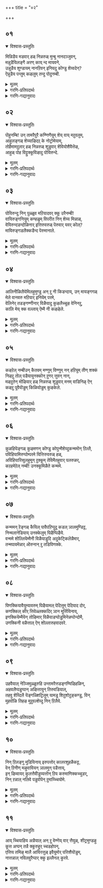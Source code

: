 +++
title = "०२"

+++

## ०१
<details open><summary>विश्वास-प्रस्तुतिः</summary>

मिन्निडैय मडवार् हळ् निन्नरुळ् मुन्बु नानदञ्जुवन्,  
मन्नुडैयिलङ्गै अरण् काय् न्द मायवने,  
उन्नुडैय शुण्डायम् नानऱिवन् इनियदु कॊण्डु शॆय्वदेन्?  
ऎन्नुडैय पन्तुम् कऴलुम् तन्दु पोदुनम्बी.
</details>

<details><summary>मूलम्</summary>

मिन्निडैय मडवार् हळ् निन्नरुळ् मुन्बु नानदञ्जुवन्,  
मन्नुडैयिलङ्गै अरण् काय् न्द मायवने,  
उन्नुडैय शुण्डायम् नानऱिवन् इनियदु कॊण्डु शॆय्वदेन्?  
ऎन्नुडैय पन्तुम् कऴलुम् तन्दु पोदुनम्बी.
</details>

<details><summary>गरणि-प्रतिपदार्थः</summary>

मिन् इडैय = मिञ्चिन बळ्ळियन्तॆ बळुकुव नडुवुळ्ळ्, मडवार् हळ् = सुदतियरु, निन् अरळ् = निन्न कृपॆयन्नु, मुन्बु = मुञ्चॆ \(हिन्दॆ\) ऒन्दु कालदल्लि पडॆदुकॊण्डरु, नान् = नानु, अदु अञ्जुवन् = अदक्कागि अञ्जुत्तेनॆ, मन्नु उडैय = सुभद्रवाद, इलङ्गै = लङ्कॆय, अरण् = कोटॆयन्नु, काय्दन = पुडिपुडि माडिद, मायवने = आश्चर्यकारिये, उन्नुडैय = निन्न, शुण्डायम् = तुण्टतनवन्नु, नानऱिवन् = ननगॆ तिळिदिदॆ, इनि = इन्नु, अदु = अदन्नु, कॊण्डु = स्मरिसिकॊण्डु, शॆय्वदु एन् = माडुवुदेनु?, ऎन्नुडैय = नन्न, पन्तुम् = चॆण्डन्नू, कऴलुम् = काल्गडगवन्नू \(काल्गॆज्जॆयन्नू\), तन्दु = कॊट्टु, पोदु = होगु, नम्बी = पुरुषोत्तमने. 
</details>

<details><summary>गरणि-गद्यानुवादः</summary>

मिञ्चिन बळ्ळियन्तॆ बळुकुव नडुवुळ्ळ सुदतियरु, हिन्दॆ ऒन्दु कालदल्लि, पडॆदुकॊण्डरु. अदन्नु नॆनॆदाग ननगॆ अञ्जिकॆयागुत्तदॆ. सुभद्रवाद लङ्कॆय कोटॆयन्नु नुच्चुनुरि माडिद आश्चर्यकारिये, निन्न तुण्टतनवन्नु नानु अरितिरुवॆ. इन्नु अदन्नु स्मरिसिकॊण्डु माडुवुदेनु? पुरुषोत्तमने, नन्न चॆण्डन्नू, काल्गडगवन्नू \(काल्गॆज्जॆयन्नु\) कॊट्टु होगु. \(कॊडलु बारय्य\).

ई तिरुवाय् मॊऴियल्लू आळ्वाररु ’नायकी’ भाववन्ने तळॆदिद्दारॆ. 

मिन्निडैय...................मुन्बु” – हिन्दॆ, ऒन्दु कालदल्लि ऎन्दरॆ, श्रीकृष्णावतारदल्लि भगवन्तनु नन्दगोकुलदल्लि बालकनागि बॆळॆयुत्ता नडॆसिद नानाआश्चर्यकर लीलॆगळन्नुइल्लि सङ्ग्रहिसि हेळलागिदॆ. अवुगळल्लि ऎल्लक्किन्तलू हॆसरान्तद्दु ऎन्दरॆ, अवनु नडॆसिद रासक्रीडॆ. ऒन्दु सुन्दरवाद बॆळदिङ्गळ रात्रियल्लि ऊर हॊरगण हसरु बैलिनल्लि इम्पाद आकर्षकवाद वेणुनाद केळि बन्तु. नन्दगोकुलद ऎल्ला युवतियरू, तम्म तम्म गण्डन्दिरन्नू मक्कळन्नू, अत्तॆ मावन्दिरन्नू लॆक्किसदॆ, वेणुनाद मुग्धरागि बालकृष्णन बळिगॆ बन्दु सेरिदरु. ऎल्लरू कूडि, अल्लि, प्रपञ्चवन्ने मरॆतु आनन्ददिन्द कुणिदाडिदरु. ऒब्बॊब्ब युवतिय मग्गुलल्लू ऒब्बॊब्ब कृष्णनिद्दुदन्नू, अवरु जॊतॆजॊतॆयागि नडॆसिद आनन्दद कुणितवन्नू इडिय नन्दगोकुलवे कण्डु आश्चर्यगॊण्डितु. इदु निजवागियू नन्दगोकुलवो इल्लवॆ बेरॆ लोकवो ऎम्बन्तॆ अदु कण्डु बरुत्तित्तु. 

“नानदनम्जुवन्” – अन्थ अपूर्व सन्निवेश मत्तॆ बन्दीते? तानू सह अदन्नु पडॆदुकॊण्डु आनन्दिसियेने ऎम्बुदु आळ्वाररिगॆ सन्देह. 

“उनदु शुण्डायम्............शॆय्वदेन्?” – भगवन्तन अतिमानुष लीलॆगळन्नु स्मरिसिकॊण्डरे साकु – अदरिन्द तमगॆ हेळलारद सन्तोषवू, तमगॆ अदन्नु अनुभविसलु साध्यविल्लवल्ल ऎन्दु सङ्कटवू आगुत्तदॆ. ईग अवुगळन्नु नॆनॆदु उपयोगवेनु? ऎन्नुत्तारॆ आळ्वाररु. 

“ऎन्नुडैय..........................नम्बी” – नायकियाद आळ्वाररू परमपुरुषनाद भगवन्तनू इदक्कॆ मुञ्चितवागि ऒट्टिगॆ कूडि चॆण्डाटवाडि सन्तोषदिन्द काल कळॆदिरबेकु. एनु कारणक्को अवरल्लि प्रेमकलहवुण्टायितु. परमपुरुषनु अवळ चॆण्डन्नू काल्गॆज्जॆयन्नू तॆगॆदुकॊण्डु होद. इतररु इदन्नु कण्डरॆ अपमानकरवल्लवे? जनगळ नडुवॆ ऒन्दु बगॆय अपवादवल्लवे? अदक्कागिये नायकि तन्न वस्तुगळन्नु तनगॆ हिन्दक्कॆ कॊडबेकॆन्दु तन्न प्रियतमनन्नु अङ्गलाचि बेडुत्ताळॆ. 

’नायकि’यागि आळ्वाररु हेळुत्तारॆ- परमपुरुषने, नीनु, हिन्दॆ कृष्णावतारदल्लि नडॆसिद अनेक आश्चर्यकारक चेष्टितगळन्नु नानु स्मरिसिकॊळ्ळुत्तेनॆ. अदरिन्द ननगॆ याव बगॆगॆ समाधानवू आगुवुदिल्ल. सङ्कट हॆच्चुत्तदॆ. नीनु परम समर्थ. ऎष्टु बलवाद कोटॆयिन्द निर्मितवाद सुभद्रवाद लङ्कॆयन्ने धूळागिसिदॆ. निन्न आ चेष्टॆ, सामर्थ्यगळन्नु ईग नॆनॆदु, हेळिकॊण्डु प्रयोजनवॆनु? नन्निन्द नीनु कित्तुकॊण्डु होगिरुव चॆण्डन्नू काल्गॆज्जॆगळन्नू कृपॆमाडि तन्दु कॊट्टु ननगॆ आगबहुदाद अवमानवन्नु तप्पिसु.
</details>


## ०२
<details open><summary>विश्वास-प्रस्तुतिः</summary>

पॊहुनम्बि\! उन् तामरैपुरै कण्णिणैयुम् शॆय् वाय् मऱुवलुम्,  
आहुलङ्गळ् शॆय्याऴिदऱ् के नोट्रोमेयाम्,  
तोहैमामऱुलार् हळ् निन्नरुळ् शूडुवार् शॆवियोशैवैत्तॆऴ,  
आहुळ् पोह विट्टुक्कूविऴादु पोयिरुन्दे.
</details>

<details><summary>मूलम्</summary>

पॊहुनम्बि\! उन् तामरैपुरै कण्णिणैयुम् शॆय् वाय् मऱुवलुम्,  
आहुलङ्गळ् शॆय्याऴिदऱ् के नोट्रोमेयाम्,  
तोहैमामऱुलार् हळ् निन्नरुळ् शूडुवार् शॆवियोशैवैत्तॆऴ,  
आहुळ् पोह विट्टुक्कूविऴादु पोयिरुन्दे.
</details>

<details><summary>गरणि-प्रतिपदार्थः</summary>

पोहु नम्बी = परमपुरुषने होगु, उन् = निन्न, तामरै पुरै = कमलवन्नु होलुव, कण् इणैयुम् = ऎरडु कण्णुगळू, शॆम् वाय् \(शॆम् \+ वाय् = शॆय् वाय्\) चॆन्दुटिगळ, मुऱुवलुम् = मन्दहासवू. आहुलङ्गळ् शॆय्य = \(नम्मन्नु\) सङ्कटपडिसुवुदरिन्द, अऴिदऱ् क्के = \(अदरिन्द\) बिडुगडॆ हॊन्दुवुदक्कॆन्दे, नोट्रोम् याम् = नावु व्रतहिडिद्देवॆ, तोहैमा मयिलार् हळ् = दॊड्डदाद बालवन्नुळ्ळ नविलुगळ हागॆ उद्दनाद कूदलन्नुळ्ळवराद नावु, निन् अरुळ् = निन्न कृपॆयन्नु, शूडुवार् = शिरसावहिसुववरु, शॆवि ओशै = किविगॆ मङ्गळ शब्दवन्नु वैत्तु ऎऴ = तट्टिद कूडले \(इट्टुकॊण्डु\) केळलु, आहुळ् = पशुगळन्नु, पोहविट्टु = हॊरक्कॆ होगबिट्टु, कुऴल् ऊदु = कॊळलन्नूदु, पोय् इरुन्दे = अल्लिये होगि इरुत्तले. 
</details>

<details><summary>गरणि-गद्यानुवादः</summary>

परमपुरुषने होगु. निन्न तावरॆयन्नु होलुव कण्णुगळू \(निन्न\) चॆन्दुटिगळ मन्दहासवू नम्मन्नु सङ्कटगॊळिसुवुदरिन्द, अदरिन्द बिडुगडॆ हॊन्दुवुदक्कागिये नावॊन्दु व्रतवन्नु हिडिदिद्देवॆ. दॊड्ड \(उद्दनाड\)दाद बालवुळ्ळ नविलुगळ हाघॆ उद्दनाद कूदलुळ्ळवराद नावु निन्न कृपॆयन्नुशिरसावहिसुववरु. किविगॆ मङ्गळ शब्दवु तट्टिद कूडले, हसुगळन्नु हॊरक्कॆ होगिबिट्टु अवुगळु इरुवल्लिये इरुत्ता, निन्न कॊळलन्नूदु. 

इल्लि ’नायकि’ बहळ चमत्कारवागि, तुम्ब ईर्षॆयिन्द भगवन्तनन्नु कुरितु मातनाडुत्ताळॆ. अवळिगॆ भगवन्तनु तन्न अत्यन्त समीपदल्लिरबेकॆम्बुदु महत्तरवाद आशॆ. अवनॊडनॆ कूडिकॊण्डिरबेकॆम्बुदु मुख्य. अदक्कागि ऎष्टु हम्बल\! ऎष्टु कातर\! ऎष्टु बगॆय अङ्गलाचुविकॆ\! अदरिन्द आदद्देनु? तन्नप्रियतमनन्नु तानु ऒलिसिकॊळ्ळलु साध्यवागलिल्लवल्ल\!\! माडुवुदादरू एनु? 

भगवन्तनन्नु ऒलिसिकॊण्डु अवन कृपॆयन्नु पडॆयुवुदक्कागि अल्लवे यारादरू व्रतगळन्नाचरिसुवुदु. इल्लि नायकियाडुव विचित्रवाद मातन्नु केळि. अवन कण्णुगळु तावरॆयन्तॆ विशालवागि, आकर्षवागिवॆ. अवन चॆन्दुटिगळिन्द हॊम्मुव मन्दहासवन्नु कण्डकूडले सवियबेकॆन्निसुत्तदॆ. अवनॊडनॆ ऎडॆबिडदन्तॆ सेरि इरबेकॆनिसुत्तदॆ. अवनु नुडिसुव तॊळलिन दनिगॆ मारुहोगि मैमरॆतु आनन्दिसुत्तिरबेकॆनिसुत्तदॆ. आदरॆ, नायकियाडुवुदॆल्ल इदक्कॆ विरुद्धवाद ईर्षॆय माते\! अवनन्नु सेरुवुदर बदलागि अवरिन्द आदष्टु बेग दूरवागबेकन्तॆ\!अदे बिडुगडॆयन्तॆ\! नायकिय समीपदल्लि ऎल्लियू कॊळल दनि केळि बरदारबारदन्तॆ \! दनकरुगळिगादरू अदु हितवागिरलॆम्ब उद्देशदिन्द, तन्न प्रियतमनाद परमपुरुषनन्नु आ दिन करुगळ हिन्दॆ, बॆळगागुतले, काडिगॆ होगि बेकॆन्नुत्ताळॆ. अवनन्नु दूरक्कॆ अट्टुवुदक्कागिये व्रतवन्नु माडुत्ताळन्तॆ\! ऎन्थ विचित्र\! 

’नायकि’यागि आळ्वाररु हेळुत्तारॆ- परमपुरुषने, नीनु साटियिल्लद सुन्दर. निन्न कण्णुगळु विशालवागि आकर्षकवागिवॆ. निन्न चॆन्दुटिगळल्लि हॊम्मुव मन्दहासवन्नु कण्डकूडले अवुगळन्नु सवियुव भाग्य तनगिल्लवल्ल ऎन्दु सङ्कटवागुत्तदॆ. हीगॆ, नम्म बळियल्ले इद्दु नम्मन्नु सङ्कटगॊळिसुवुदक्कॆ बदलागि, नीनु नम्मिन्द आदष्टु बेग दूरवागुवुदु मेलल्लवे? निन्न कॊळलिनध्वनियु नम्मन्नु मन्त्रमुग्धरन्नागि माडुवुदक्कॆ बदलागि, नीनु दनकरुगळिगागि, अवुगळ आनन्दक्कागि, अदन्नु काडिनल्लि मडिसु. बॆळगागुत्तले ऎद्दु दनकरुगळन्नु हॊरक्कॆ बिट्टु, नीनू अवुगळ हिन्दॆ होगि, दूरद काडिनल्लि कॊळलन्नु नुडिसुत्ता आनन्ददिन्द कालकळॆ.
</details>


## ०३
<details open><summary>विश्वास-प्रस्तुतिः</summary>

पोयिरुन्दु निन् पुळ्ळुव मऱियादवर् क्कू उरैनम्बी\!  
वायिरुङ्गनियुम् कण्हळुम् विपरीत निन् शॆय्य मिन्नाळ्,  
वेयिरुन्दडन्दोळिनार् इत्तिरुवरुळ् पॆरुवार् यवर् कॊल्?  
मायिरुङ्गडलैक्कडैन्द पॆरुमानाले.
</details>

<details><summary>मूलम्</summary>

पोयिरुन्दु निन् पुळ्ळुव मऱियादवर् क्कू उरैनम्बी\!  
वायिरुङ्गनियुम् कण्हळुम् विपरीत निन् शॆय्य मिन्नाळ्,  
वेयिरुन्दडन्दोळिनार् इत्तिरुवरुळ् पॆरुवार् यवर् कॊल्?  
मायिरुङ्गडलैक्कडैन्द पॆरुमानाले.
</details>

<details><summary>गरणि-प्रतिपदार्थः</summary>

पोय् = नम्मन्नु बिट्टु होगि, इरुन्दु = बेरॆ कडॆयल्लिद्दुकॊण्डु, निन् पुळ्ळुवम् = निन्न वञ्चनॆयु \(मोसगारिकॆयु\) अऱियादवर् क्कू = तिळियदवरिगॆ, उरै = हेळु, नम्बी = परमपुरुषने, निन्= निन्न, शॆय्य = कॆम्पनॆय वाय् इरुकनियुम् = बायियॆम्ब \(तुटिगळॆम्ब\) श्रेष्ठवाद \(ऎरडु\) हण्णुगळू, कण् हळुम् = \(आकर्षकवाद\) कण्णुगळू, विपरीतम् = प्रतिकूलवागिदॆ, इन्नाळ् = इत्तीचॆगॆ, वेय् इरुन्द तड = बिदिरिनन्तॆ उद्दनागि सरळवागिरुव, तोळिनार् = तोळुगळुळ्ळवरु, इ तिरुवरुळ् = ई कृपॆयन्नु, पॆरुवार् = पडॆदुकॊळ्ळुववरु, यवर् कॊल् = यारिद्दारो? मा इरुन्द = बलु विस्तारवू गम्भीरवू आद, इरु = श्रेष्ठवाद \(इरुव\), कडलै = कडलन्नु, कडैन्द पॆरुमाने = कडॆद महनीयने. 
</details>

<details><summary>गरणि-गद्यानुवादः</summary>

बलु विस्तारवू आळवू श्रेष्ठवाद कडलन्नु कडॆद महनीयने, निन्न वञ्चनॆयु तिळियदवरिगॆ हेळु. निन्न तुटिगळॆम्ब ऎरडु श्रेष्ठवाद हण्णुगळू, आकर्षकवाद कण्णुगळू इत्तीचॆगॆ तुम्ब प्रतिकूलवागिवॆ. बिदिरिनन्तॆ सरळवागियू उद्दनागियू इरुव तोळुगळुळ्ळवरु. ई कृपॆयन्नु पडॆदुकॊळ्ळुववरु यारिद्दारो? 

इल्लियू सुन्दरवाद निन्दास्तुतिये. नायकियागि आळ्वाररु तन्न प्रियतमन बगॆगॆ बेसरगॊण्डु, कॆलवु कॊङ्कु मातुगळन्नाडुत्तारॆ. 

“मायिरुन्द............................पॆरुमाने” – यारू ऎन्दॆन्दिगू जगत्तिनल्लि माडद मत्तु भगवन्तनु साधिसिद महत्कार्यवॆन्दरॆ, पाल्गडलन्नु कडॆदद्दु. परस्पर वैरिगळाद देव दानवरन्नु कैगळिन्दले अदन्नु कडॆयिसि, अमृतवन्नु पडॆदु, दानवरन्नु मोहिनीरूपदिन्द वञ्चिसि, अदन्नु देवतॆगळिगॆ मात्रवे हञ्चि, अवरन्नु अमररन्नागिसिदनु. भगवन्तनु ऎष्टे अद्वितीयनागि, महत्कार्यवन्नु नडॆसिदरू अवनु वञ्चकनाद्दरिन्द अवनन्नु ’महनीय’ ऎन्नबेके? ऎम्बुदु इल्लिगॆ कॊङ्कु मातु.

वायिरुङ्गानियुम्............................मिन्नाळ्” – निन्न तॊण्डेहण्णिनन्तिरुव तुटिगळु, आकर्षकवाद कण्णुगळु इत्तीचिगॆ अदेको नमगॆ प्रतिकूलवागिवॆ. नमगॆ ऒदगि बरतक्कद्दल्लवॆनिसुत्तदॆ. 

“वेयिरुन्दु...........................कॊल्” – याव सरळवागियू, सुन्दरि सुकुमारियु ई निन्न अधरगळ मत्तु कण्णुगळ कृपॆयन्नु पडॆदुकॊळ्ळुवळो काणॆनल्ल. 

’नायकि’यागि आळ्वाररु हेळुत्तारॆ. परमपुरुषने, पाल्गडलन्नु कडॆदवने, निन्न वञ्चनॆय स्वभाववन्नु अरियदवरिगॆ नीनु निजवागियू कडुप्रेमि ऎम्बुदन्नुहेळिको होगु. निन्न चॆन्दुटिगळू, आकर्षक कण्णुगळू नमगॆ इत्तीचॆगॆ, अनुकूलवागिरुवन्तॆ काणुवुदिल्ल. प्रतिकूलवागिवॆ. निन्न पूर्णकृपॆयन्नु पडॆदुकॊळ्ळबल्ल सुन्दरियू सुकुमारियू आदवळु इद्दाळॆये काणॆनल्ल.
</details>


## ०४
<details open><summary>विश्वास-प्रस्तुतिः</summary>

आलिनीळिलैयेमिलहुमुण्डु अन् ऱु नी किडन्दाय्, उन् मायङ्गगळ्  
मेले वानवरु मऱियार् इनियॆम् परमे,  
वेलिनेर् तडङ्गण्णीनार् विळैयादु कुऴलैच्चूऴ वेनिनऱु,  
कालि मेय् क्क वल्लाय् ऎम्मै नी कऴऴेले.
</details>

<details><summary>मूलम्</summary>

आलिनीळिलैयेमिलहुमुण्डु अन् ऱु नी किडन्दाय्, उन् मायङ्गगळ्  
मेले वानवरु मऱियार् इनियॆम् परमे,  
वेलिनेर् तडङ्गण्णीनार् विळैयादु कुऴलैच्चूऴ वेनिनऱु,  
कालि मेय् क्क वल्लाय् ऎम्मै नी कऴऴेले.
</details>

<details><summary>गरणि-प्रतिपदार्थः</summary>

एऴ् उलहु उण्डु = ऎळु लोकगळन्नु कबळिसि, अन् ऱु = अन्दु, नी = नीनु, आलिन् नीळ् इलै = आलद ऎळॆय ऎलॆय मेलॆ, किडन्दाय् = पवडिसिदॆ, मेले = मेलण लोकगळ, वानवर् = देवतॆगळु, अऱियार् = \(इदन्नु\) तिळियरु, इनि = इन्नु, ऎम् परमे = नमगॆ साध्यवे? मेलिन् नेर् = वेलायुधदन्तॆ, \(हॊळॆयुव\) तड = विशालवाद,, कण्णिनार् = कण्णुळ्ळवराद महिळॆयरु, विळैयाडु = आटवाडतक्क, शुऴलै = सुळिगळल्लि, शूऴने निन् ऱु = सुत्तुमुत्तलल्लिय् इद्दुकॊण्डु, कालि = दनकरुगळन्नु, मेय् क्कवल्लाय् = मेयिसबल्लवने, ऎम्मै = नमगॆ, नी = नीनु, कऴऱेले = सुळ्ळु हेळबेड. 
</details>

<details><summary>गरणि-गद्यानुवादः</summary>

अन्दु एळु लोकगळन्नू उण्डु नीनु आलद ऎळॆय ऎलॆय मेलॆ पवडिसिदॆयन्तॆ. मेलण लोकगळ देवतॆगळे इदन्नुअरियदिरुवाग इन्नू नम्म पाडेनु? वेलायुधदन्तॆ हॊळॆयुव विशालवाद कण्णुळ्ळवराद महिळॆयरु आटवाडतक्क सुळिगळल्लि, अवुगळ सुत्तुमुत्तलल्लिये इद्दुकॊण्डु, दनकरुगळन्नु मेयिसबल्लवने, नमगॆ नीनु सुळ्ळु हेळबेड. 

निन्दास्तुति इल्लियू मुन्दुवरियुत्तदॆ. 

भगवन्तनु सृष्टि, स्थिति, लयगळिगॆ कारणनु. महाप्रळय बन्दागलू सह तन्न सृष्टियन्नु कैबिडदॆ, कृपॆयिन्द ऎल्लवन्नू तन्न हॊट्टॆयल्लिट्टुकॊण्डु, मत्तॊन्दु सृष्टिसमयदवरॆगॆ संरक्षिसुवनु. आग पुनः ऎल्लवन्नू हॊरहाकुवनु. सृष्टियॆल्ला हीगॆ ’लय’गॊण्ड बळिक, बहुकालतानु माडुवुदादरू एनु? अपारवाद जलराशियल्लि ऎळॆयआलद ऎलॆय मेलॆ पुट्ट शिशुवागि, पवडिसि, मत्तॆ तानु सङ्कल्पिसुववरॆगॆ योगनिद्दॆयल्लिरुवनु ऎन्दु विवरिसलागिदॆ. ई विषयवन्नु हास्यमाडुत्ता ’नायकि’ हेळुत्ताळॆ. 

नायकियागि आळ्वाररु हेळुत्तारॆ- परमपुरुषा, नीनॆन्थ सुळ्ळुगार\! महाप्रळय बन्दाग, नीनु समस्त लोकगळन्नू कबळिसि, पुट्ट आलदॆलॆय मेलॆ, शिशुविन रूपदल्लि पवडिसिरुवॆयन्तॆ. अदु ऎन्थ सुळ्ळु कण्डॆया? मेलणलोकदवराद देवतॆगळिगे ई विषय तिळियदु. भूलोकदवराद नमगॆ हेगॆ इदु निजवॆन्दु तिळियबेकु? निजवागि नीनिरुवुदु, युवतियरु जलक्रीडॆयाडुव नीरिन सुळिगळल्लि मत्तु अवुगळ सुत्तमुत्तलू दनकरुगळन्नु मेयिसुत्ता इन्थ स्थळगळल्लॆल्ला नीनु इरुवुदिल्लवॆन्दु सुळ्ळाडबेड, कण्डॆया\! 

भगवन्तनु सर्वान्तर्यामि. अवनिल्लद स्थळवादरू उण्टे? श्रीकृष्णावतारदल्लि, बालकृष्णनागि नन्दगोकुलदल्लि बॆळॆयुत्तिद्दाग, स्त्रीयरु यमुनानदियल्लि जलक्रीडॆयल्लिद्दाग अवरसीतॆगळन्नॆल्ला मरदमेलॆ ऎत्तिट्टु, अवरन्नु ’त्राहि, त्राहि’ ऎनिसलिल्लवॆ? 

भगवन्तनु तन्न जगद्रक्षणॆय कार्यवन्नु प्रळयकालदल्लू वात्सल्यदिन्दले माडुत्तानॆ. आद्दरिन्द भगवन्तनु वञ्चकनू अल्ल सुळ्ळुगारनू अल्ल.
</details>


## ०५
<details open><summary>विश्वास-प्रस्तुतिः</summary>

कऴऱेल् नम्बीउन् कैतवम् मण्णुम् विण्णुम् नन् हऱियुम् तीण् शक्कं  
निऴऱु तॊल् पडैयायुनक्कॊन् ऱुणर् त्तुवन् नान्,  
मऴऱुतेन् मॊऴियार् हळ् निन्नरुळ् शूडुवार् मनम् वाडिनिऴ् ऎन्  
कऴऱु पूवैयॊडुम् किळियोडुम् कुऴकेले.
</details>

<details><summary>मूलम्</summary>

कऴऱेल् नम्बीउन् कैतवम् मण्णुम् विण्णुम् नन् हऱियुम् तीण् शक्कं  
निऴऱु तॊल् पडैयायुनक्कॊन् ऱुणर् त्तुवन् नान्,  
मऴऱुतेन् मॊऴियार् हळ् निन्नरुळ् शूडुवार् मनम् वाडिनिऴ् ऎन्  
कऴऱु पूवैयॊडुम् किळियोडुम् कुऴकेले.
</details>

<details><summary>गरणि-प्रतिपदार्थः</summary>

कऴऱेल् = \(नम्मन्नु\) अपमानगॊळिसबेड, नम्बी = परमपुरुषने, उन् = निन्न, कैतवम् = कपटवन्नु, मण्णुम् = भूलोकवू, विण्णुम् = मेलण लोकगळू, नन् हु = चॆन्नागि अऱियुम् = तिळिदुकॊण्डिदॆ, तीण् = हरितवाद \(तीक्ष्णवाद\), शक्कर = चक्रदन्तॆ दुण्डगिरुव, नीऴऱु = इष्टबन्दन्तॆ प्रयोगिसबहुदाद, तॊल् = अनादियाद, पडैयाय् = आयुधवन्नुळ्ळवने, उनक्कू = निनगॆ, ऒन् ऱु = ऒन्दु विषयवन्नु, उणर् त्तुवन् नान् = नानु तिळिय हेळुत्तेनॆ, मऴऱु = मृदुवाद \(मक्कळ मातिनन्तॆ\), तेन् मॊऴियार् हळ् = मधुरवाद मातिनवरू, नि अरुळ् = निन्न कृपॆयन्नु, शूडुवार् = शिरसावहिसुववरू, मनम् वाडि = मनस्सन्नु ऒणगिसिकॊण्डु, निऱ् क = निन्तिरलागि \(इरलागि\), ऎन् = नन्न, कऴऱु = गुडुगि मातनाडुव, पूवैयॊडुम्= गॊरवङ्क \(मैना\) दॊडनॆयू किळियोडुम् = गिळियॊडनॆयू, कुळकेले = लल्लॆ नुडियबेड. 
</details>

<details><summary>गरणि-गद्यानुवादः</summary>

परमपुरुषने, \(निन्न कॊङ्कु मातुगळिन्द\) नम्मन्नु अपमानगॊळिसबेड. निन्न कपटवन्नु भूलोकवू मेलणलोकगळू चॆन्नागि अरितुकॊण्डिवॆ. चक्रदन्तॆ दुण्डगू हरितवागियू, इष्टबन्दन्तॆ प्रयोगिसुवुदू, अनादियाद आयुधवन्नुळ्ळवने, निनगॆ ऒन्दु विषयवन्नु नानु तिळियहेळुत्तेनॆ; मक्कळ मातिनन्तॆ मृदुमधुरवाद मातिनवरू, निन्न कृपॆयन्नु शिरसावहिसुववरू तम्मतम्म मनस्सन्नु ऒणगिसिकॊण्डिरुवाग, गुडुगि मातनाडुव नन्नमैनाहक्कियॊडनॆयू गिळियॊडनॆयू लल्लॆ नुडियबेड. 

“परम पुरुषनु सुळ्ळु कपटगळिन्द युवतियरन्नु वञ्चिसुवनॆम्ब विषयवन्नु, इन्नू कॆलवु मूदलिकॆय मातुगळिन्द विवरिसि हेळलागुत्तदॆ. 

“कऴऱेल्..................नन् हऱियुम्” – नायकिय मातिदु. “परमपुरुष ऎनिसिकॊण्डु नीनु नम्मन्नु अपमानगॊळिसुवन्तॆ मनस्सिगॆ बन्दन्तॆ मातनाडुत्तिद्दीयॆ. निन्न कपट, वञ्चनॆगळु यारिगॆ तानॆ तिळियदु? ई लोकदल्लि “महाभारत”दकतॆयॊन्दे सालदॆ? अदरल्लि निन्न गुणगळु स्पष्टपडुवुदिल्लवॆ? इन्नु, मेलण लोकदवराद देवासुररिगॆ सह निन्न गुणस्वभावगळु तिळियवॆ? मोहिनिय वेषदिन्द बन्दु, नीनु असुररन्नु वञ्चिसि अवर ऎदुरल्ले देवतॆगळिगॆ मात्रवे अमृतवन्नु हञ्चिबिडलिल्लवे? निन्नन्नु नम्बुवुदु हेगॆ? 

“तीण् शक्कर...........................पडैयाय्” – अनादिकालदिन्दलू निन्न कैयल्लि चक्रायुधविदॆ. अदु बहळ हरितवादद्दु. दुण्डनॆयदु. इष्ट बन्द हागॆ प्रयोगिसलु बरुवन्थाद्दु. 

“मऴऱु............................वाडि निऱ् क” – भगवन्तन चित्ताकर्षकवाद, पूर्णनन्दमयवाद आश्रयवन्नु पडॆदुकॊळ्ळबेकॆन्दु मञ्जुळस्वनद मृदुमधुरभाषिणियराद युवतियरू, अवन कृपॆगॆ पात्रराद भक्तरू अवन सेवगागि कातरगॊण्डु सॊरगि निन्तिरुवाग, अवरन्नु अनुग्रहिसि तृप्तिपडिसुवुदु स्वामिय कर्तव्यवल्लवे? अवरन्नु निरादरिसबहुदे? 

“ऎन्कऴऱु..............................कुऴकेले” – भगवन्त, नीनु माडबेकाद कॆलसवन्नु माडदॆ, अदन्नु निर्लक्षिसि, नीनीग माडुत्तिरुवुदादरूएनु? नन्न प्रीतिय पक्षिगळॊडनॆ लल्लॆ मातुगळन्नाडुत्ता कालकळॆयुत्तिरबहुदे?
</details>


## ०६
<details open><summary>विश्वास-प्रस्तुतिः</summary>

कुळहियॆङ्गळ् कुऴमणन् कॊण्डु कोपुन्मैशॆय्दुकन्ममॊन् ऱिल्लै,  
पविहियामिरुप्पोम्परमे यित्तिरुवरुळ् हळ्,  
अविहियारिव्वुलहुमून् ऱुक्कूम् तेविमैतहुवार् पलरुळर्,  
कऱहमेऱेल् नम्बी\! उनक्कूमिळैते कन्ममे.
</details>

<details><summary>मूलम्</summary>

कुळहियॆङ्गळ् कुऴमणन् कॊण्डु कोपुन्मैशॆय्दुकन्ममॊन् ऱिल्लै,  
पविहियामिरुप्पोम्परमे यित्तिरुवरुळ् हळ्,  
अविहियारिव्वुलहुमून् ऱुक्कूम् तेविमैतहुवार् पलरुळर्,  
कऱहमेऱेल् नम्बी\! उनक्कूमिळैते कन्ममे.
</details>

<details><summary>गरणि-प्रतिपदार्थः</summary>

कुऴहि = लल्लॆ मातुगळन्नाडि, ऎङ्गळ् = नम्म कुऴमणन् कॊण्डु = हरॆयद वासनॆ \(गौरव\)यन्नु अपहरिसि, कोपिन्मै शॆय्दु= न्याय नीतियिल्लदन्तॆ माडिद्दरिन्द, कन्मम् ऒन् ऱु इल्लै = याव कॆलसवन्नू माडिदन्तॆ आगलिल्ल. पऴहि = अनुभवगॊण्डु, याम् = नावु इरुप्पोम् इद्देवॆ, परमे = परात्परने \(परने\), इ-तिरुअरुळ् हळ् = ई बगॆय पवित्रवाद \(हिरिमॆयुळ्ळ\) कृपॆयु, अविहियार् = सॊबगु तुम्बिदवरन्नागि, इव्वुलहु मून् ऱुक्कूम् = ईमूरु लोकगळिगू, तेविमैतहुवार् = निमगॆ तक्कवराद देविगळु, पलर् उळर् = हलवरिद्दारॆ, कऴहम् = एऱेल् = नम्मन्नु बलात्कारिसबेड, नम्बी = परमपुरुषने, उनक्कूम् = निनगू, इळैदे = बेसरिकॆ तरुवुदे, कन्ममे = ई \(बगॆय\) कॆलसवे. 
</details>

<details><summary>गरणि-गद्यानुवादः</summary>

परमपुरुषने, लल्लॆ मातुगळन्नाडि नम्म हरॆयद गौरववन्नु अपहरिसि, न्याय नीति इल्लदन्तॆ माडिद्दरिन्द, नीनु याव कॆलसवन्नू माडिदन्तॆ आगलिल्ल. नावु अनुभववुळ्ळवरु. निन्न ई बगॆय हिरिमॆय कृपॆयन्नु ई मूरु लोकगळिगू तुम्बिदवराद तुम्बु सॊबगिनदेवियरु निमगॆ तक्कवरागि हलवरिद्दारॆ. नम्मन्नु बलात्करिसि मेलेरि बरबेड. ई बगॆय कॆलस निनगू बेसर तरुवुदे अल्लवे? 

भगवन्तनिगागि कातरगॊण्डवरन्नु स्वामिये आशॆयिन्द मुन्नुग्गि बन्दु, तन्न पूर्णकृपॆयन्नु तोरि, उद्धरिसुत्तानॆ. अदे अवनिगॆ बेसरविल्लद कॆलस – ई विषयवन्नु इल्लि ’नायकि’य बायिन्द व्यङ्ग्य रीतियल्लि इल्लि हेळिसलागिदॆ. 

’नायकि’यागि आळ्वाररु हेळुत्तारॆ. परमपुरुषा, नीनु नम्मॊडनॆ लल्लॆ मातुगळन्नाडुत्ता, युवतियराद नम्म गौरववन्नु कळॆयुवुदरिन्द नीनु एनु साधिसिकॊण्डन्तॆ आगुत्तदॆ? नावु ऒळ्ळॆय अनुभवशालिगळु. निनगॆ तक्कवरागि, निन्न कृपाश्रयक्कॆ पात्ररागि इरुव दिव्यसुन्दरियरु ई मूरुलोकगळल्लू अनेकरिद्दारॆ. अदु सालदॆ? नम्मन्नु बलात्करिसि, नम्म मेलेरि बरबेड. हीगॆल्ला माडुवुदु निनगॆ बेसरतरुवुदिल्लवे?
</details>


## ०७
<details open><summary>विश्वास-प्रस्तुतिः</summary>

कन्ममन् ऱॆङ्गळ् कैयिल् पावैपऱिप्पुदु कडल् ञालमुण्डिट्ट,  
निन्मलानॆडियाय् उनक्केलुम् पिऴैप्पिऴैये.   
वन्ममे शॊल्लियॆम्मैनी विळैयाडुदि अदुकेट्किलॆन्नैमार्,   
तन्मपावमॆन्नार् ऒरुनान् ऱु तडिपिणक्के.
</details>

<details><summary>मूलम्</summary>

कन्ममन् ऱॆङ्गळ् कैयिल् पावैपऱिप्पुदु कडल् ञालमुण्डिट्ट,  
निन्मलानॆडियाय् उनक्केलुम् पिऴैप्पिऴैये.   
वन्ममे शॊल्लियॆम्मैनी विळैयाडुदि अदुकेट्किलॆन्नैमार्,   
तन्मपावमॆन्नार् ऒरुनान् ऱु तडिपिणक्के.
</details>

<details><summary>गरणि-प्रतिपदार्थः</summary>

कन्मम् अन् ऱु = \(ऒळ्ळॆय\) कॆलसवल्ल, ऎङ्गळ् = नम्म, कैयिल् = कैयल्लिरुव, पावै = हक्कियन्नु, पऱप्पदु = कसिदुकॊळ्ळुवुदु, कडल् ञालम् = कडलिनिन्द सुत्तुवरिदिरुव भूमण्डलवन्नु, उण्डिट्ट = कबळिसि रक्षिसिदवनाद, निन्मला = निर्मलने, नॆडियाय् = महोन्नतने, उनक्कू = निनगॆ, एलुम् = \(इरु\) तक्कदॆनिसिदरू,पिऴै पिऴैये = तप्पु तप्पे \(शिक्षार्हवादद्दे\), वन्ममे शॊल्लि = मर्मवाद मातुगळन्नादि, ऎम्मै = नम्मॊडनॆ, नी = नीनु, विळैयाडुदि = आटवाडुत्ती, अदु केट्किल् = अदन्नु केळिदरॆ, ऎन्नैमार् = नन्न अण्णन्दिरु, तन्मम् पावम् ऎन्नार् = न्याय अन्याय \(धर्म, पाप\) ऎन्नुवुदिल्ल, ऒरु नान् ऱु = ऒन्दु दिन, तडि = कोलन्नु \(उद्दनाद छडियन्नु\), पिणक्के = बलवागि सॆळॆदु प्रयोगिसुत्तारॆ. 
</details>

<details><summary>गरणि-गद्यानुवादः</summary>

कडलिनिन्द सुत्तुवरिदिरुव भूमण्डलवन्नु कबळिसि रक्षिसिद निर्मलने, महोन्नतने, नम्म कैयल्लिरुव हक्कियन्नु कसिदुकॊळ्ळुवुदु \(ऒळ्ळॆय\) कॆलसवल्ल. इदु निनगॆ तक्कद्दादरू तप्पुतप्पे, कण्डॆया\! मार्मिकवाद मातुगळन्नाडि नम्मॊडनॆ नीनु आटवाडुत्ती. अदन्नु केळिदरॆ, नन्न अण्णन्दिरु धर्मपाप ऎन्नदॆ उद्दनाद कोलन्नु बलवागि सॆळॆदु प्रयोगिसुत्तारॆ. 

“कडल् ञालमुण्डिट्ट, निन्मला, नॆडियाय्” – दैनन्दिन प्रळय बन्दागलॆल्ला, कडलिनिन्द सुत्तुवरिदिरुव ई भूमण्डलवन्नु अदरल्लिरुव ऎल्ला चेतनचेतनवस्तुगळन्नूऒन्दे गुक्किगॆ कबळिसि बिडुत्तानॆ. बळिक, अदॆल्लवन्नू बीजरूपदल्लि तन्न हॊट्टॆयल्लिट्टुकॊण्डु, मरुसृष्टियवरॆगू रक्षिसुत्तानॆ. जगद्रक्षणॆय हॊणॆ हॊत्तिरुववनल्लवे स्वामि\! 

भगवन्तनिगॆ याव बगॆय कळङ्कवू इल्लद्दरिन्द अवनु ’निर्मूल”. 

ऎल्लक्कू आदियागि कारणनागिरतक्क सर्वेश्वरने अवनु. 

मेलॆ हेळिरुव मातुगळॆल्लवू भगवन्तन श्रेष्ठगुणगळन्नु कॊण्डाडतक्कवु. इल्लिन्द मुन्दॆ बरुव मातुगळन्नु नोडि. 

“कन्ममन्ऱिङ्गळ् कैयिल्पावैपऱिप्पदु उनक्केलुम्” – युवतियराद नम्म कैयल्लि इट्टुकॊण्डिरुव हक्किगळन्नु नीनु बन्दु कसिदुकॊळ्ळुवुदु तरवल्ल. निनगॆ इन्थ कॆलसगळॆल्लवू निनगॆ तक्कद्दागिरबहुदु. 

“पिऴै पिऴैये” – मनुष्यर रीतियल्लि कॆलसगळु ऎरडु बगॆ, सरियादवु, धर्मवादवु मत्तु तप्पादरु. सरियागि कॆलसगळिगॆ सत्फलवुण्टु. तप्पिगादरो शिक्षॆ तप्पिद्दल्ल. आदरॆ, भगवन्तनिगॆ, अवनु नडॆसुव सण्णदागलि, दॊड्डदागलि, ऎल्लवू लीलॆ मात्रवे. ऎल्लरिन्दलू अवनु निर्लिप्तनु. 

“वन्ममे शॊल्लि यॆम्मैनी विळैयाडुदि” – नम्म बळियल्लि सुळिदाडुत्ता, मनोहरवाद आकर्षकवाद मातुगळन्नाडुत्ता नम्मन्नु ऒलिसिकॊण्डु, नीनु नम्मॊडनॆ आटवाडुत्ती. 

इल्लि युवतियरिगॆ बेकादद्दू अदे. अवर इङ्गितवन्नरित \(परम\) पुरुषनु अवरिगॆ तक्कन्तॆ नडॆदुकॊण्डु, अवरन्नु सन्तोषपडिसुत्तानॆ. 

“अदु केट्किल् ऎन् ऐमार् तन्मपावमॆन्नार्, ऒरु नान् ऱुतडिपिणक्के” – परमपुरुषा, ई विषयदल्लि नाविब्बरू \(नीनू नावू सह\) तप्पितस्थरे. आदरॆ, नम्म अण्णन्दिरु निन्न मेलॆ कोपगॊळ्ळुवरु उद्दनाद बॆत्तवन्नु सॆळॆदुकॊण्डु बन्दु, धर्म, कर्म ऎन्नदॆये, निन्नन्नु बलवागि हॊडॆदु हिंसिसुवरु, जोकॆ.
</details>


## ०८
<details open><summary>विश्वास-प्रस्तुतिः</summary>

पिणक्कियावैयुम्यावरुम् पिऴैयामल् पेदित्तुम् पेदियाद दोर्,  
कणक्किल् कीर् त्तिवॆळ्लक्कदिर् ञान मूर्त्तियिनाय्,   
इणक्कियॆम्मैयॆन् तोऴिमार् विळैयाडप्पोडुमिनॆन्नप्पोन्दोमै,  
उणक्किनी वळैत्ताल् ऎन् शॊल्लारुहवादवरे.
</details>

<details><summary>मूलम्</summary>

पिणक्कियावैयुम्यावरुम् पिऴैयामल् पेदित्तुम् पेदियाद दोर्,  
कणक्किल् कीर् त्तिवॆळ्लक्कदिर् ञान मूर्त्तियिनाय्,   
इणक्कियॆम्मैयॆन् तोऴिमार् विळैयाडप्पोडुमिनॆन्नप्पोन्दोमै,  
उणक्किनी वळैत्ताल् ऎन् शॊल्लारुहवादवरे.
</details>

<details><summary>गरणि-प्रतिपदार्थः</summary>

पिणक्कि = सॆळॆदुकॊण्डु, यावैयुम् = ऎल्ला अचेतन वस्तुगळन्नू, यावरुम् = ऎल्ला चेतनवस्तुगळन्नू, पिऴैयामल् = नाशवागदन्तॆ, पेदित्तुम् = विभजनॆ मादियू,पेदियाद = विभजनॆगॆ ऒळगागद, अदु ओर् कणक्कु इल् = अदॊन्दु लॆक्कमाडलागद अपरूपवाद, कीर् त्तिवॆळ्ळम् = कीर्तिय प्रवाहवू, कदिर् ञानम् = सङ्कल्पज्ञानवू, आद मूर्त्तियिनाय् = मूर्ति \(स्वरूपि\)यागि, इणक्कि = हॊन्दिकॊण्डु, ऎम्मैयुम् = नम्मन्नु, ऎन् तोऴिमार् = नन्न गॆळतियरु, विळैयाड = आडलु, पोन्दुमिन् = बन्नि, ऎन्न = ऎन्नलु \(ऎन्दु करॆयलु\) पोन्दोमै= \(नीनु\) बन्दिरुवुदन्नु, उणक्कि = नम्मॊडनॆ कूडिकॊण्डु, नी = नीनु, वॆळैत्ताल् = \(सङ्गवन्नु\) नम्म सहवासवन्नु बॆळॆसिदरॆ, ऎन् शॊल्लार् = एनु हेळलाररु \(एनॆन्नलाररु\) उहवाअवरे = नमगॆ बेडदवरे \(हगॆगळे\). 
</details>

<details><summary>गरणि-गद्यानुवादः</summary>

ऎल्ला अचेतन वस्तुगळन्नू, ऎल्ला चेतन वस्तुगळन्नू नाशवागदन्तॆ सॆळॆदुकॊण्डु, अवुगळन्नु विभजिसियू, विभजिसद ऒन्दु अपरूपवाद लॆक्कमाडलागद कीर्तिय प्रवाहवू, सङ्कल्पज्ञानवू आद स्वरूपियागि, नम्मन्नु हॊन्दिकॊण्डु, नन्न गॆळतियरु आडलु बन्नि ऎन्दु करॆयलु, नीनु बन्दिरुवुदन्नू नम्मॊडनॆ कूडिकॊण्डु नीनु नम्म सहवासवन्नु बॆळॆसिदरॆ, नमगॆ बेडवादवरु एनॆन्नलाररु? 

नायकियागि आळ्वाररु हेळुत्तारॆ- महाप्रळय बन्दाग, इडिय ब्रह्माण्डदल्लिरुव ऎल्ला चेतन मत्तु अचेतन वस्तुगळन्नु सॆळॆदुकॊण्डु, अवु यावुवू नाशवागदन्तॆ निन्न हॊट्टॆयल्लिट्टुकॊण्डु संरक्षिसुव उदारकीर्तिवन्तने मत्तु मरुसृष्टिय समय बन्दाग, मत्तॆ अवुगळन्नु बगॆबगॆयागि विङ्गडिसि, अवुगळ स्थानगळल्लि अवुगळन्निट्टु रक्षिसुव सङ्कल्प ज्ञानस्वरूपिये, नानू मत्तु नन्न गॆळतियरू आटवाडुव कडॆगळल्लि नीनू बन्दु नम्मॊडनॆ कलॆतुकॊण्डु हीगॆ आनन्ददिन्द मैमरॆतु आडुवॆयल्ल\! इदन्नु नमगॆ बेडवादवरु कण्डरॆ एनॆन्दारु? \(हीगॆ माडुवुदरिन्द निनगू नमगू अपमानवल्लवे?\)
</details>


## ०९
<details open><summary>विश्वास-प्रस्तुतिः</summary>

उहवैयाल् नॆञ्जिमुळ्ळुरुहि उन्तामरैत्तडङ्गण्विऴिहळिन्,  
अहवलैप्पडुप्पान् अऴित्तायुन् तिरुवडियाल्,  
तहवु शॆय्दिलै यॆङ्गळ्शिट्रिलुम् यामडु शिऱुशोऱुङ्कण्डु, विन्  
मुहवॊळि तिहऴ मुऱुवल्शॆय्दु निन् ऱिलैये.
</details>

<details><summary>मूलम्</summary>

उहवैयाल् नॆञ्जिमुळ्ळुरुहि उन्तामरैत्तडङ्गण्विऴिहळिन्,  
अहवलैप्पडुप्पान् अऴित्तायुन् तिरुवडियाल्,  
तहवु शॆय्दिलै यॆङ्गळ्शिट्रिलुम् यामडु शिऱुशोऱुङ्कण्डु, विन्  
मुहवॊळि तिहऴ मुऱुवल्शॆय्दु निन् ऱिलैये.
</details>

<details><summary>गरणि-प्रतिपदार्थः</summary>

उहवैयाल् = अत्यासक्तियिन्द, नॆञ्जम् = मनस्सु, उळ् उरुहि = ऒळगडॆये करगि होगि, उन् = निन्न, तामरै तड कण् विऴिहळिन् = तावरॆयन्तॆ विशालवाद कण्णु मिटिसुवुदरिन्द \(सञ्ज्ञॆगळिन्द\), वलै= बलॆयल्लि, अहप्पडुप्पान् = सिक्किबीळुवुदक्कागि, अऴित्ताय् = नाशपडिसिदॆ, उन् = निन्न, तिरुवडियाल् = पवित्रवाद निन्न तिरुवडिगळिन्द, तहवु शॆय्दिलै = \(तक्क रीतियल्लि न्यायवन्नु नडॆसलिल्ल\), करुणॆयन्नु तोरलिल्ल. ऎङ्गळ् = नम्म, शिट्रिलुम् = चिक्क ऎलॆगळन्नु \(ऊटक्कागि हच्चिद आटद ऎलॆगळन्नू\), याम् = नावु, अडु = बेयिसिद \(सिद्धपडिसिद\), शिऱुशोऱुम् = स्वल्प अन्नवन्नू, कण्डु = नोडि, निन् = निन्न, मुहम् ऒळि= मुखद कान्तियु, तिहऴ = हॊळॆयुवन्तॆ, मुऱुवल् शॆय्दु = मुसिनक्क, निन् ऱिलैये = निन्तुकॊळ्ळलिल्लवल्ल\! 
</details>

<details><summary>गरणि-गद्यानुवादः</summary>

अत्यासक्तियिन्द \(मितिमीरिद प्रेमदिन्द\) मनस्सु ऒळगडॆये करगि होगि, तावरॆयन्तॆ विशालवाद निन्न कण्णुगळ सञ्ज्ञॆय बलॆयल्लि सिक्किबीळुवुदक्कागि \(नम्मन्नु\) हाळुमाडिदॆ. निन्न तिरुवडिगळिन्द करुणॆयन्नु तोरलिल्ल. नम्म आटद चिक्क ऊटदॆलॆगळन्नू, नावु बेयिसि सिद्धपडिसिद स्वल्प अन्नवन्नू कण्डु, निन्न मुखद कान्तियु हॊळॆयुवन्तॆ मुसिनक्कु निन्तुकॊळ्ळलिल्लवल्ल\! 

नायकिगू अवळ गॆळतियरिगू परमपुरुषनल्लि अतीव \(अतिशयवाद\) प्रेम. तावु आटवाडुव कडॆगळिगॆ अवनु बन्दु, अल्लि अवरन्नु कण्णु सन्नॆयिन्द कीटलॆ माडि, तन्न प्रेमद बलॆयल्लि अवरन्नु सिक्किबीळिसबेकॆन्दु आशॆ, अवरु सिद्धमाडिट्टुकॊण्डिद्द ऊटदॆलॆयन्नू, स्वल्प अन्नवन्नू कण्डु मुसिनगुत्ता, तन्न मुखद कान्ति हॊळॆयुवन्तॆनिन्तिरबेकॆन्दु अवर आशॆ. आदरॆ, परमपुरुषनु अदावुदन्नू माडदॆ, अवान्नु कनिकरिसदॆ, अवर आशॆयन्नॆल्ला मण्णु पालु माडिदनल्ल\! ऎन्दु अवरिगॆ सङ्कट.

’नायकि’यागि आळ्वाररु हेळुत्तारॆ- परमपुरुष, कॆन्दावरॆयन्तॆ विशालवाद निन्न कण्णुगळ सन्नॆयॆम्ब बलॆयल्लि नावु सिक्किबिद्दिद्देवॆ. निन्नन्नु मनसारप्रेमिसि, नम्म मनस्सु ऒळगॊळगे करगिहोगिदॆ. नम्मन्नु कनिकरिसदॆ, नम्म बळिगॆ बरदॆ, नीनु नम्मन्नु हाळु माडिद्दी. नावु आटवाडुव कडॆयल्लि बन्दु, नम्म पुट्ट अडुगॆयन्नू, हच्चिसिद्धपडिसिद पुट्ट ऎलॆगळन्नू कण्डु, नीनु मन्दहासवन्नु बीरुत्ता निन्तिरुवॆयॆन्दु नावु आशॆयिन्द निरीक्षिसुत्तिद्देवॆ. नीनु अदन्नू माडलिल्ल\! नम्मल्लि कनिकर तोरलिल्लवल्ल\!
</details>


## १०
<details open><summary>विश्वास-प्रस्तुतिः</summary>

निन् ऱिलङ्गु मुडियिनाय् इरुपत्तोर् कालरशुहळैकट्ट,  
वॆन् ऱिनीण् मऴुवावियन् ञालमुन् पडैत्ताय्,  
इन् ऴिव्वायर् कुलत्तैवीडुय्यत्तॊन् ऱिय करुमाणिक्कच्चुडर्,  
निन् ऱन्नाल् नलिवे पडुवोपॆन् ऱुमाय्च्चियोमे.
</details>

<details><summary>मूलम्</summary>

निन् ऱिलङ्गु मुडियिनाय् इरुपत्तोर् कालरशुहळैकट्ट,  
वॆन् ऱिनीण् मऴुवावियन् ञालमुन् पडैत्ताय्,  
इन् ऴिव्वायर् कुलत्तैवीडुय्यत्तॊन् ऱिय करुमाणिक्कच्चुडर्,  
निन् ऱन्नाल् नलिवे पडुवोपॆन् ऱुमाय्च्चियोमे.
</details>

<details><summary>गरणि-प्रतिपदार्थः</summary>

निन् ऱन्नाल् = स्थिरवागि, इलङ्गु = हॊळॆयुव, मुडियिनाय् = किरीटवन्नु धरिसिरुववने, इरुपत्तॊर् काल् = इप्पत्तॊन्दु सल, अरशुहळै कट्ट = क्षत्रियराजरन्नु अडगिसलु, वॆन् ऱि = जयतरुव, नीळ् = उद्दनाद मऴुवा =गण्डुकॊडलियन्नुळ्ळवने, वियल् = विस्तारवाद, ञालम् = जगत्तन्नु, मुन् = मॊदलल्लि, पडैत्ताय् = पडॆदवने, इन् ऱु = इन्दु, इव् आयर् कुलत्तै = ई गोवळर कुलवन्नु, वीडुय्य = उज्जीवनगॊळिसलु, तोन् ऱिय = अवतरिसिद, करुमाणिक्कच्चुडर् = श्रेष्ठवाद माणिक्यदन्तह दिव्यकान्तियन्नुळ्ळवने, निन् ऱन्नाल्\(निन्\+तन्नाल्\) = निन्निन्द, नलिवे = सङ्कटवन्ने, पडुवोम् = अनुभविसुवॆवु, ऎन् ऴुम् = यावागलू, आय् च्चियोमे = गॊल्लतियराद नावु.
</details>

<details><summary>गरणि-गद्यानुवादः</summary>

स्थिरवागि बॆळगुव किरीटवन्नु धरिसिरुववने, इप्पत्तॊन्दु सल क्षत्रियराजरन्नु अडगिसलु जयगळिसुव उद्दनाद गण्डुगॊडलियन्नुळ्ळवने, मुञ्चॆ \(ऒन्दु सल\) विस्तारवाद जगत्तन्नु पडॆदवने, इन्दु गोवळर कुलवन्नु उज्जीवनगॊळिसलु अवतरिसिद श्रेष्ठवाद माणिक्यदन्थ दिव्यप्रभॆयन्नुळ्ळवने, गॊल्लतियराद नावु यावागलू निन्निन्द सङ्कटवन्ने अनुभविसुववरागिद्देवॆ\! 

“इरुपत्तोर्.............................मऴुवा” – इदु भगवन्तन परशुरामावतारद विषय.ऒन्दुसल देशद राजनाद कार्तवीर्यगू अवन मक्कळू परिवारवू काडिनल्लिद्द जमदग्निमहर्षिगळ आश्रमक्कॆ बन्दरु. अतिथिगळिगॆ तक्क हागॆ महर्षियु सत्कारनडॆसिदनु. राजनिगॆ आश्चर्यवायितु. इदु हेगॆ नडॆयलु साध्यवायितॆन्दु महर्षियु सत्कार नडॆसिदनु. राजनिगॆ आश्चर्यवायितु. इदु हेगॆ नडॆयलु साध्यवायितॆन्दु महर्षियन्नु राजनु केळिदनु. तन्नल्लिरुव होमधेनु अष्टन्नु नडॆसि कॊट्टितॆन्दु महर्षि हेळिदनु. कूडले, कार्तवीर्यनु महर्षियन्नु कॊन्दु आ होमधेनुवन्नू बलात्कारदिन्द ऎळॆदॊय्दरु. स्वल्प हॊत्ताद बळिक परशुरामनु आश्रमक्कॆ बन्दनु. विषयवेनॆन्दु कण्डुकॊण्डु, तन्न गण्डुगॊडलियन्नु हिडिदु, परशुरामनु कार्तवीर्यनन्नू अवन मक्कळन्नू कॊन्दु हाकिदनु. मदान्धराद क्षत्रियकुलवन्ने नाशमाडिबिडुवॆनॆन्दु पणतॊट्टु इप्पत्तॊन्दु बारि भूप्रदक्षिणॆ नडॆसि, कैगॆ सिक्क क्षत्रियरन्नॆल्ला कॊन्दुहाकिदनु. 

“वियल् ञालम्..................पडैत्ताय्” - इदन्नु भगवन्तन महावराहवतारद विषय ऎन्नबहुदु. तन्न रक्षणॆयकार्य ऎन्नबहुदु. हिरण्याक्षनॆम्ब दुष्ट राक्षसनु भूमियन्नु कद्दु अदरॊडनॆ कडलल्लि अडगिकॊण्डाग, भगवन्तनु महावराहनागि अवतरिसि, कडलल्लि हॊक्कु, हिरण्याक्षनन्नु कॊन्दु, भूमियन्नु हिडिदु मेलक्कॆत्ति अदर स्थानदल्लिरिसिदनु. 

तन्न रक्षणॆगॆ ऒळगाद ऎल्ला चेतन अचेतन वस्तुगळन्नू प्रळय काल बन्दाग भगवन्तनु तन्न हॊट्टॆयल्लिट्टुकॊण्डु संरक्षिसुत्ता मरुसृष्टि समय बन्दाग अवुगळन्नु मत्तॆ हॊरहाकुत्तानॆम्ब विषय. 

“इन् ऱिव्वायर्.......................च्चुडर्” – इल्लि श्रीकृष्णावतारद उद्देशवन्नु हेळलागिदॆ. गोवळर कुलदल्लि अवतरिसि, आ कुलवन्ने उज्जीवनगॊळिसिद्दल्लदॆ, दुष्टशिक्षण, शिष्ट रक्षण, धर्मसंरक्षण मत्तु भूभारनिरसनवॆम्ब नाल्कु मुख्य कॆलसगळन्नू नडॆसि तोरिसिद महामहिम श्रीकृष्ण. 

“निन् ऱन्नाल्.........................आय् च्चियोमे” – श्रीकृष्णनल्लि मितिमीरिद व्यामोहदिन्द परितपिसुत्तिद्द गॊल्लतियरन्नु अनवरतवू आनन्दपडिसदॆ, अवरिगॆ सङ्कटवन्नुण्टुमाडिदनल्ल – ऎन्नुत्तारॆ आ गॊल्लतियरु. 

’नायकि’यागि आळ्वाररु हेळुत्तारॆ. परमपुरुषा, निन्न हिरिमॆ सामर्थ्यगळु अद्वितीयवादवु. मदान्धराद क्षत्रिय कुलवन्ने नाशपडिसुवुदक्कागि, नीनु परशुरामनागि अवतरिसिदॆ. गण्डुगॊडलियन्नु हिडिदु, इप्पत्तॊन्दु सल भूप्रदक्षिणॆ माडिदॆ. लयगॊण्ड जगत्तन्नु उद्धरिसिदॆ. श्रीकृष्णनागि गॊल्लर कुलदल्लि अवतरिसि, आ कुलवन्ने उज्जीवनगॊळिसिदॆ. निन्नल्लि अनिर्वानीय प्रेमदिन्द तुम्बिरुव गॊल्लतियरिगॆ निन्न सङ्ग सुखवन्नु नीडदॆ, अवरन्नु सङ्कटक्कॆ ऒळगु माडबहुदे? अवरन्नु \(नम्मन्नु\) कनिकरिसबारदे?
</details>


## ११
<details open><summary>विश्वास-प्रस्तुतिः</summary>

आय् च्चियाहिय अन्नैयाल् अन् ऱु वॆण्णॆय् वार् त्तैयुळ्, शीट्रमुण्डऴु  
कूत्त अप्पन् तन्नै क्कूरुहूर् च्चडहोपन्,  
एत्तिय तमिऴ् मालै आयिरत्तुळ् इवैयुमोर् पत्तिशैयॊडुम्,  
नात्तन्नाल् नविलवुरैप्पार् क्कु इल्लैनल् कुरवे.
</details>

<details><summary>मूलम्</summary>

आय् च्चियाहिय अन्नैयाल् अन् ऱु वॆण्णॆय् वार् त्तैयुळ्, शीट्रमुण्डऴु  
कूत्त अप्पन् तन्नै क्कूरुहूर् च्चडहोपन्,  
एत्तिय तमिऴ् मालै आयिरत्तुळ् इवैयुमोर् पत्तिशैयॊडुम्,  
नात्तन्नाल् नविलवुरैप्पार् क्कु इल्लैनल् कुरवे.
</details>

<details><summary>गरणि-प्रतिपदार्थः</summary>

आय् च्चि आहिय = गॊल्लतियाद, अन्नैयाल् = तायियिन्द, अन् ऱु = अन्दु, वॆण्णॆय् वार् त्तैयुळ् = बॆण्णॆय विषयदल्लि, बॆण्णॆय विषयदल्लि, शीट्रम् उण्डु = कोपवन्ननुभविसि \(कोपगॊण्डु\), अऴुकूत्तन् = अत्तु कूगाडिद \(कुणिदाडिद\), अप्पन् तन्नै = स्वामियन्नु कुरितु, कुरुहूर् = तिरुक्कूरुहूरिन, शडहोपन् = शठगोपनु \(नम्माळ्वाररु\), एत्तिय = स्तुतिसिद, तमिऴ् मालै = तमिळिन पाशुरगळ मालॆयाद, अयिरत्तुळ् = ऒन्दु साविर \(पाशुर\)दल्लि, इवैयुम् = इवुगळाद, ओर् पत्तु = ऒन्दु हत्तन्नु, इशैयॊडुम् = रागदॊडनॆयू, ना तन्नाल् = नालगॆयिन्द, नविल = चॆन्नागिरुवन्तॆ, उरैप्पार् क्कू = हेळुववरिगॆ, इल्लैनल् कुरवे = ऒळ्ळॆय कॊरतॆयॆम्बुदे इल्ल. 
</details>

<details><summary>गरणि-गद्यानुवादः</summary>

गॊल्लतियाद तायियिन्द, अन्दु, बॆण्णॆय विषयदल्लि कोपवन्नन्नुभविसि, अत्तु कूगाडिद \(कुणिदाडिद\) स्वामियन्नु कुरितु तिरुक्कूरुहूरिन शठगोपनु \(नम्माळ्वाररु\) स्तुतिसिद तमिळिन पाशुरमालॆयाद ऒन्दु साविरदल्लि ई ऒन्दु हत्तन्नु रागवागि नालगॆगॆ चॆन्नागिरुवन्तॆ हेळुववरिगॆ ऒळ्ळॆय कॊरतॆयॆम्बुदे इल्ल. 

“आय् च्चियाहिय........................तन्नै” – इदु भगवन्तन श्रीकृष्णावतारद विषय. देवकि श्रीकृष्णनागि जनिसि, कंसन निमित्त नन्दगोकुलदल्लि यशोदॆ-नन्दगोपर मगनागि बॆळॆयुत्तिद्दाग, तायि यशोदॆ शेखरिसि इट्टिद्द बॆण्णॆयन्नु कळ्ळतनदिन्द तिन्दनॆम्बुदक्कागि, अवळ कोपक्कॆ ईडागि, अत्तु कुणिदाडिद, नटन साम्राटनाद स्वामि. 

तिरुक्कूरुहूरिन निवासियाद शठगोपनु \(नम्माळ्वाररु\) भगवद्गुणानुभवदिन्द तुम्बिद ऒन्दु साविर पाशुरगळन्नु भावपूर्णवागि तमिळिनल्लि हाडिहॊगळिद्दानॆ. आ साविरद पैकि ई हत्तु पाशुरगळन्नु मात्रवे रागपूर्णवागि शुद्धवागि, चॆन्नागि हेळुववरिगॆ भगवद्गुणानुभवदल्लि याव कॊरतॆयू उण्टागुवुदिल्ल. ऎन्दरॆ, ई हत्तु पाशुरगळन्नु चॆन्नागि कलितु हाडबल्लवरु भगवत्कृपॆगॆ तप्पदॆ पात्ररागुत्तारॆ. हीगिदॆ ई तिरुवाय् मॊऴिय फलश्रुति.
</details>

